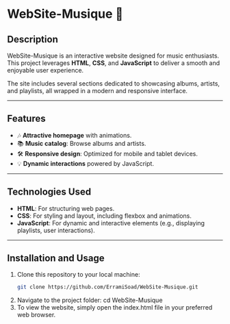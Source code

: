 # WebSite-Musique 🎵

## Description
WebSite-Musique is an interactive website designed for music enthusiasts. This project leverages **HTML**, **CSS**, and **JavaScript** to deliver a smooth and enjoyable user experience.

The site includes several sections dedicated to showcasing albums, artists, and playlists, all wrapped in a modern and responsive interface.

---

## Features
- 🎶 **Attractive homepage** with animations.
- 📚 **Music catalog**: Browse albums and artists.
- 🛠️ **Responsive design**: Optimized for mobile and tablet devices.
- 💡 **Dynamic interactions** powered by JavaScript.

---

## Technologies Used
- **HTML**: For structuring web pages.
- **CSS**: For styling and layout, including flexbox and animations.
- **JavaScript**: For dynamic and interactive elements (e.g., displaying playlists, user interactions).

---

## Installation and Usage
1. Clone this repository to your local machine:
   ```bash
   git clone https://github.com/ErramiSoad/WebSite-Musique.git
2. Navigate to the project folder: cd WebSite-Musique
3. To view the website, simply open the index.html file in your preferred web browser.
